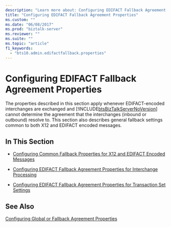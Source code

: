 ```yaml
---
description: "Learn more about: Configuring EDIFACT Fallback Agreement Properties"
title: "Configuring EDIFACT Fallback Agreement Properties"
ms.custom: ""
ms.date: "06/08/2017"
ms.prod: "biztalk-server"
ms.reviewer: ""
ms.suite: ""
ms.topic: "article"
f1_keywords: 
  - "bts10.admin.edifactfallback.properties"
---
```

# Configuring EDIFACT Fallback Agreement Properties
The properties described in this section apply whenever EDIFACT-encoded interchanges are exchanged and [!INCLUDE[btsBizTalkServerNoVersion](../includes/btsbiztalkservernoversion-md.md)] cannot determine the agreement that the interchanges (inbound or outbound) resolve to. This section also describes general fallback settings common to both X12 and EDIFACT encoded messages.  
  
## In This Section  
  
-   [Configuring Common Fallback Properties for X12 and EDIFACT Encoded Messages](../core/configuring-common-fallback-properties-for-x12-and-edifact-encoded-messages.md)  
  
-   [Configuring EDIFACT Fallback Agreement Properties for Interchange Processing](../core/configuring-edifact-fallback-agreement-properties-for-interchange-processing.md)  
  
-   [Configuring EDIFACT Fallback Agreement Properties for Transaction Set Settings](../core/configuring-edifact-fallback-agreement-properties-for-transaction-set-settings.md)  
  
## See Also  
 [Configuring Global or Fallback Agreement Properties](../core/configuring-global-or-fallback-agreement-properties.md)

